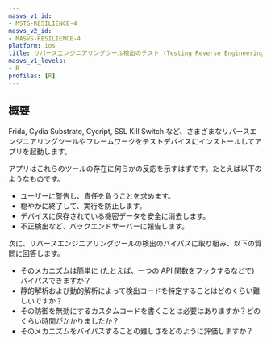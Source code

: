 ```yaml
---
masvs_v1_id:
- MSTG-RESILIENCE-4
masvs_v2_id:
- MASVS-RESILIENCE-4
platform: ios
title: リバースエンジニアリングツール検出のテスト (Testing Reverse Engineering Tools Detection)
masvs_v1_levels:
- R
profiles: [R]
---
```


## 概要

Frida, Cydia Substrate, Cycript, SSL Kill Switch など、さまざまなリバースエンジニアリングツールやフレームワークをテストデバイスにインストールしてアプリを起動します。

アプリはこれらのツールの存在に何らかの反応を示すはずです。たとえば以下のようなものです。

- ユーザーに警告し、責任を負うことを求めます。
- 穏やかに終了して、実行を防止します。
- デバイスに保存されている機密データを安全に消去します。
- 不正検出など、バックエンドサーバーに報告します。

次に、リバースエンジニアリングツールの検出のバイパスに取り組み、以下の質問に回答します。

- そのメカニズムは簡単に (たとえば、一つの API 関数をフックするなどで) バイパスできますか？
- 静的解析および動的解析によって検出コードを特定することはどのくらい難しいですか？
- その防御を無効にするカスタムコードを書くことは必要はありますか？どのくらい時間がかかりましたか？
- そのメカニズムをバイパスすることの難しさをどのように評価しますか？
